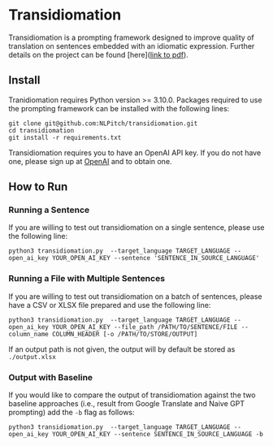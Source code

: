 # Transidiomation
Transidiomation is a prompting framework designed to improve quality of translation on sentences embedded with an idiomatic expression. Further details on the project can be found [here]([link to pdf](https://github.com/NLPitch/transidiomation/blob/main/NLPitch_Final_Report.pdf)).

## Install
Tranidiomation requires Python version >= 3.10.0. Packages required to use the prompting framework can be installed with the following lines:
```
git clone git@github.com:NLPitch/transidiomation.git
cd transidiomation
git install -r requirements.txt
```

Transidiomation requires you to have an OpenAI API key. If you do not have one, please sign up at [OpenAI](https://openai.com/index/openai-api) and to obtain one.

## How to Run
### Running a Sentence
If you are willing to test out transidiomation on a single sentence, please use the following line:
```
python3 transidiomation.py  --target_language TARGET_LANGUAGE --open_ai_key YOUR_OPEN_AI_KEY --sentence 'SENTENCE_IN_SOURCE_LANGUAGE'
```

### Running a File with Multiple Sentences
If you are willing to test out transidiomation on a batch of sentences, please have a CSV or XLSX file prepared and use the following line:
```
python3 transidiomation.py  --target_language TARGET_LANGUAGE --open_ai_key YOUR_OPEN_AI_KEY --file_path /PATH/TO/SENTENCE/FILE --column_name COLUMN_HEADER [-o /PATH/TO/STORE/OUTPUT]
```
If an output path is not given, the output will by default be stored as `./output.xlsx`

### Output with Baseline
If you would like to compare the output of transidiomation against the two baseline approaches (i.e., result from Google Translate and Naive GPT prompting) add the `-b` flag as follows:
```
python3 transidiomation.py  --target_language TARGET_LANGUAGE --open_ai_key YOUR_OPEN_AI_KEY --sentence SENTENCE_IN_SOURCE_LANGUAGE -b
```
